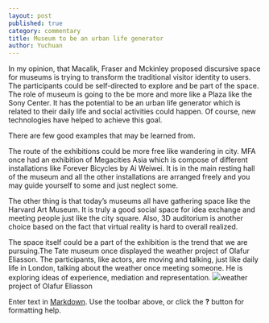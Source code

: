 ```yaml
---
layout: post
published: true
category: commentary
title: Museum to be an urban life generator
author: Yuchuan
---
```

In my opinion, that Macalik, Fraser and Mckinley proposed discursive space for museums is trying to transform the traditional visitor identity to users. The participants could be self-directed to explore and be part of the space. The role of museum is going to the be more and more like a Plaza like the Sony Center. It has the potential to be an urban life generator which is related to their daily life and social activities could happen. Of course, new technologies have helped to achieve this goal.

There are few good examples that may be learned from.

The route of the exhibitions could be more free like wandering in city. MFA once had an exhibition of Megacities Asia which is compose of different installations like Forever Bicycles by Ai Weiwei. It is in the main resting hall of the museum and all the other installations are arranged freely and you may guide yourself to some and just neglect some.

The other thing is that today’s museums all have gathering space like the Harvard Art Museum. It is truly a good social space for idea exchange and meeting people just like the city square. Also, 3D auditorium is another choice based on the fact that virtual reality is hard to overall realized. 

The space itself could be a part of the exhibition is the trend that we are pursuing.The Tate museum once displayed the weather project of Olafur Eliasson. The participants, like actors, are moving and talking, just like daily life in London, talking about the weather once meeting someone. He is exploring ideas of  experience, mediation and representation.
![]({{site.baseurl}}/assets/409315305_e652c9e495_z.jpg)weather project of Olafur Eliasson

Enter text in [Markdown](http://daringfireball.net/projects/markdown/). Use the toolbar above, or click the **?** button for formatting help.
